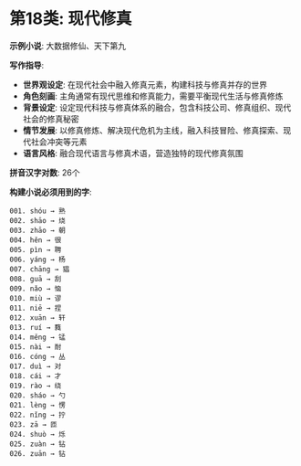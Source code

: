 # 第18类: 现代修真

**示例小说**: 大数据修仙、天下第九

**写作指导**:
- **世界观设定**: 在现代社会中融入修真元素，构建科技与修真并存的世界
- **角色刻画**: 主角通常有现代思维和修真能力，需要平衡现代生活与修真修炼
- **背景设定**: 设定现代科技与修真体系的融合，包含科技公司、修真组织、现代社会的修真秘密
- **情节发展**: 以修真修炼、解决现代危机为主线，融入科技冒险、修真探索、现代社会冲突等元素
- **语言风格**: 融合现代语言与修真术语，营造独特的现代修真氛围

**拼音汉字对数**: 26个

**构建小说必须用到的字**:
```
001. shóu → 熟
002. shāo → 烧
003. zhāo → 朝
004. hěn → 很
005. pìn → 聘
006. yáng → 杨
007. chāng → 猖
008. guā → 刮
009. nǎo → 恼
010. miù → 谬
011. niē → 捏
012. xuān → 轩
013. ruí → 蕤
014. měng → 锰
015. nài → 耐
016. cóng → 丛
017. duì → 对
018. cái → 才
019. rào → 绕
020. sháo → 勺
021. lèng → 愣
022. nǐng → 拧
023. zā → 匝
024. shuò → 烁
025. zuàn → 钻
026. zuān → 钻
```
